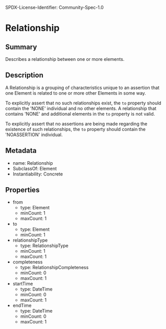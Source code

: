 SPDX-License-Identifier: Community-Spec-1.0

# Relationship

## Summary

Describes a relationship between one or more elements.

## Description

A Relationship is a grouping of characteristics unique to an assertion
that one Element is related to one or more other Elements in some way.

To explicitly assert that no such relationships exist, the `to` property
should contain the 'NONE' individual and no other elements.
A relationship that contains 'NONE' and additional elements in the `to` property is not valid.

To explicitly assert that no assertions are being made regarding the
existence of such relationships, the `to` property should contain the 'NOASSERTION' individual.

## Metadata

- name: Relationship
- SubclassOf: Element
- Instantiability: Concrete

## Properties

- from
  - type: Element
  - minCount: 1
  - maxCount: 1
- to
  - type: Element
  - minCount: 1
- relationshipType
  - type: RelationshipType
  - minCount: 1
  - maxCount: 1
- completeness
  - type: RelationshipCompleteness
  - minCount: 0
  - maxCount: 1
- startTime
  - type: DateTime
  - minCount: 0
  - maxCount: 1
- endTime
  - type: DateTime
  - minCount: 0
  - maxCount: 1
